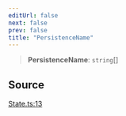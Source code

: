 ```yaml
---
editUrl: false
next: false
prev: false
title: "PersistenceName"
---
```


> **PersistenceName**: `string`[]

## Source

[State.ts:13](https://github.com/nodenogg-in/alpha-p2p/blob/d78065f/packages/statekit/src/State.ts#L13)
